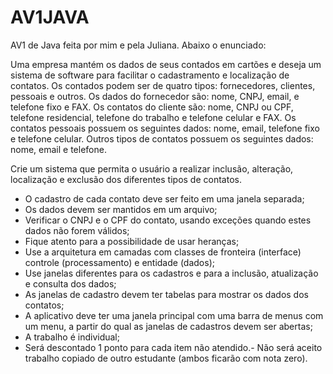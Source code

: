 # AV1JAVA

AV1 de Java feita por mim e pela Juliana. Abaixo o enunciado:

Uma empresa mantém os dados de seus contados em cartões e deseja um sistema de software para facilitar o cadastramento e localização de contatos. Os contados podem ser de quatro tipos: fornecedores, clientes, pessoais e outros. Os dados do fornecedor são: nome, CNPJ, email, e telefone fixo e FAX. Os contatos do cliente são: nome, CNPJ ou CPF, telefone residencial, telefone do trabalho e telefone celular e FAX. Os contatos pessoais possuem os seguintes dados: nome, email, telefone fixo e
telefone celular. Outros tipos de contatos possuem os seguintes dados: nome, email e telefone.

Crie um sistema que permita o usuário a realizar inclusão, alteração, localização e exclusão dos diferentes tipos de contatos. 


- O cadastro de cada contato deve ser feito em uma janela separada;
- Os dados devem ser mantidos em um arquivo;
- Verificar o CNPJ e o CPF do contato, usando exceções quando estes dados não forem válidos;
- Fique atento para a possibilidade de usar heranças;
- Use a arquitetura em camadas com classes de fronteira (interface) controle (processamento) e entidade (dados);
- Use janelas diferentes para os cadastros e para a inclusão, atualização e consulta dos dados;
- As janelas de cadastro devem ter tabelas para mostrar os dados dos contatos;
- A aplicativo deve ter uma janela principal com uma barra de menus com um menu, a partir do qual as janelas de cadastros devem ser abertas;
- A trabalho é individual;
- Será descontado 1 ponto para cada item não atendido.- Não será aceito trabalho copiado de outro estudante (ambos ficarão com nota zero).
